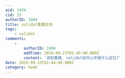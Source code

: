 ```yaml
---
aid: 1434
cid: 15
authorID: 1904
title: solidot重建企划
tags:
    - solidot
comments:
    -
        authorID: 1904
        addTime: 2019-09-23T01:45:00.000Z
        content: '说到重建, solidot在你心中是什么定位?'
date: 2019-09-23T01:44:00.000Z
category: Geek
---
```



